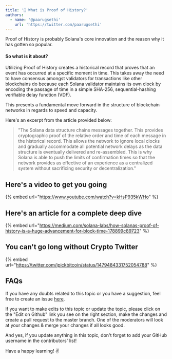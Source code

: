 ```yaml
---
title: '🤔 What is Proof of History?'
authors:
  - name: '@paarugsethi'
    url: 'https://twitter.com/paarugsethi'
---
```


Proof of History is probably Solana's core innovation and the reason why it has gotten so popular.

#### So what is it about?

Utilizing Proof of History creates a historical record that proves that an event has occurred at a specific moment in time. This takes away the need to have consensus amongst validators for transactions like other blockchains do because each Solana validator maintains its own clock by encoding the passage of time in a simple SHA-256, sequential-hashing verifiable delay function (VDF).

This presents a fundamental move forward in the structure of blockchain networks in regards to speed and capacity.

Here's an excerpt from the article provided below:

> "The Solana data structure chains messages together. This provides cryptographic proof of the relative order and time of each message in the historical record. This allows the network to ignore local clocks and gradually accommodate all potential network delays as the data structure is eventually delivered and re-assembled. This is why Solana is able to push the limits of confirmation times so that the network provides as effective of an experience as a centralized system without sacrificing security or decentralization."

## Here's a video to get you going

{% embed url="https://www.youtube.com/watch?v=kHsP935kWHo" %}

## Here's an article for a complete deep dive

{% embed url="https://medium.com/solana-labs/how-solanas-proof-of-history-is-a-huge-advancement-for-block-time-178899c89723" %}

## You can't go long without Crypto Twitter

{% embed url="https://twitter.com/ipickbitcoin/status/1479484331752054788" %}

## FAQs

If you have any doubts related to this topic or you have a suggestion, feel free to create an issue [here](https://github.com/SuperteamDAO/ground-zero/issues).

If you want to make edits to this topic or update the topic, please click on the "Edit on Github" link you see on the right section, make the changes and create a pull request to the master branch. One of the moderators will look at your changes & merge your changes if all looks good.

And yes, if you update anything in this topic, don't forget to add your GitHub username in the contributors' list!

Have a happy learning! ✌️